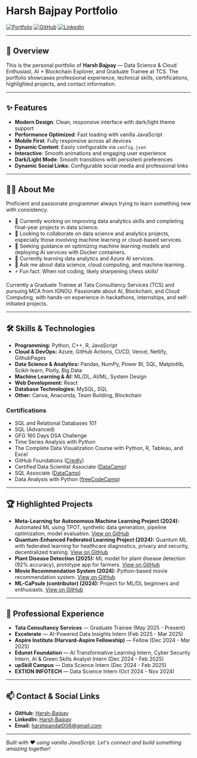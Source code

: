 # Harsh Bajpay Portfolio

[![Portfolio](https://img.shields.io/badge/🌐_Visit_Portfolio-Live-brightgreen?style=for-the-badge)](https://Harsh-Bajpay.github.io/)
[![GitHub](https://img.shields.io/badge/GitHub-Profile-181717?style=for-the-badge&logo=github)](https://github.com/Harsh-Bajpay)
[![LinkedIn](https://img.shields.io/badge/LinkedIn-Connect-0A66C2?style=for-the-badge&logo=linkedin)](https://www.linkedin.com/in/harsh-bajpay/)

---

## 🚀 Overview

This is the personal portfolio of **Harsh Bajpay** — Data Science & Cloud Enthusiast, AI × Blockchain Explorer, and Graduate Trainee at TCS. The portfolio showcases professional experience, technical skills, certifications, highlighted projects, and contact information.

---

## ✨ Features

- **Modern Design**: Clean, responsive interface with dark/light theme support
- **Performance Optimized**: Fast loading with vanilla JavaScript
- **Mobile First**: Fully responsive across all devices
- **Dynamic Content**: Easily configurable via `config.json`
- **Interactive**: Smooth animations and engaging user experience
- **Dark/Light Mode**: Smooth transitions with persistent preferences
- **Dynamic Social Links**: Configurable social media and professional links

---

## 🧑‍💻 About Me

Proficient and passionate programmer always trying to learn something new with consistency.

- 🔭 Currently working on improving data analytics skills and completing final-year projects in data science.
- 🌱 Looking to collaborate on data science and analytics projects, especially those involving machine learning or cloud-based services.
- 👯 Seeking guidance on optimizing machine learning models and deploying AI services with Docker containers.
- 🤔 Currently learning data analytics and Azure AI services.
- 💬 Ask me about data science, cloud computing, and machine learning.
- ⚡ Fun fact: When not coding, likely sharpening chess skills!

Currently a Graduate Trainee at Tata Consultancy Services (TCS) and pursuing MCA from IGNOU. Passionate about AI, Blockchain, and Cloud Computing, with hands-on experience in hackathons, internships, and self-initiated projects.

---

## 🛠️ Skills & Technologies

- **Programming:** Python, C++, R, JavaScript
- **Cloud & DevOps:** Azure, GitHub Actions, CI/CD, Vercel, Netlify, GithubPages
- **Data Science & Analytics:** Pandas, NumPy, Power BI, SQL, Matplotlib, Scikit-learn, Plotly, Big Data
- **Machine Learning & AI:** ML/DL, AI/ML, System Design
- **Web Development:** React
- **Database Technologies:** MySQL, SQL
- **Other:** Canva, Anaconda, Team Building, Blockchain

### Certifications
- SQL and Relational Databases 101
- SQL (Advanced)
- GFG 160 Days DSA Challenge
- Time Series Analysis with Python
- The Complete Data Visualization Course with Python, R, Tableau, and Excel
- GitHub Foundations ([Credly](https://www.credly.com/badges/e7915c25-c39f-457f-a8e6-8c5ffcadccbd/linked_in_profile))
- Certified Data Scientist Associate ([DataCamp](https://www.datacamp.com/certificate/DSA0015367760138))
- SQL Associate ([DataCamp](https://www.datacamp.com/certificate/SQA0010188188874))
- Data Analysis with Python ([freeCodeCamp](https://freecodecamp.org/certification/fccd71636cc-dbe3-4335-9961-3e7b788e3d7c/data-analysis-with-python-v7))

---

## 🏆 Highlighted Projects

- **Meta-Learning for Autonomous Machine Learning Project (2024):** Automated ML using TPOT, synthetic data generation, pipeline optimization, model evaluation. [View on GitHub](https://github.com/Harsh-Bajpay/Meta-Learning-for-Autonomous-Machine-Learning-Project)
- **Quantum-Enhanced Federated Learning Project (2024):** Quantum ML with federated learning for healthcare diagnostics, privacy and security, decentralized training. [View on GitHub](https://github.com/Harsh-Bajpay/Quantum-Enhanced-Federated-Learning-Project)
- **Plant Disease Detection (2025):** ML model for plant disease detection (92% accuracy), prototype app for farmers. [View on GitHub](https://github.com/Harsh-Bajpay/upgraded-fishstick)
- **Movie Recommendation System (2024):** Python-based movie recommendation system. [View on GitHub](https://github.com/Harsh-Bajpay/Movie_Recommendation)
- **ML-CaPsule (contributor) (2024):** Project for ML/DL beginners and enthusiasts. [View on GitHub](https://github.com/Harsh-Bajpay/ML-CaPsule)

---

## 💼 Professional Experience

- **Tata Consultancy Services** — Graduate Trainee (May 2025 - Present)
- **Excelerate** — AI-Powered Data Insights Intern (Feb 2025 - Mar 2025)
- **Aspire Institute (Harvard-Aspire Fellowship)** — Fellow (Dec 2024 - Mar 2025)
- **Edunet Foundation** — AI Transformative Learning Intern, Cyber Security Intern, AI & Green Skills Analyst Intern (Dec 2024 - Feb 2025)
- **upSkill Campus** — Data Science Intern (Dec 2024 - Feb 2025)
- **EXTION INFOTECH** — Data Science Intern (Oct 2024 - Nov 2024)

---

## 📫 Contact & Social Links

- **GitHub:** [Harsh-Bajpay](https://github.com/Harsh-Bajpay)
- **LinkedIn:** [Harsh Bajpay](https://www.linkedin.com/in/harsh-bajpay/)
- **Email:** harshpandat006@gmail.com

---

*Built with ❤️ using vanilla JavaScript. Let's connect and build something amazing together!*
